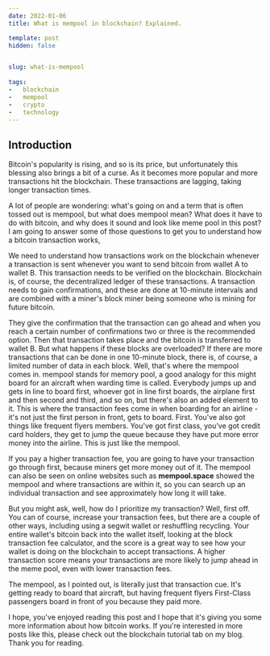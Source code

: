 ```yaml
---
date: 2022-01-06
title: What is mempool in blockchain? Explained.

template: post
hidden: false


slug: what-is-mempool
  
tags:
-   blockchain
-   mempool
-   crypto
-   technology
---
```

<!-- more -->


<!-- more -->



## Introduction

Bitcoin's popularity is rising, and so is its price, but unfortunately this blessing also brings a bit of a curse. As it becomes more popular and more transactions hit the blockchain. These transactions are lagging, taking longer transaction times. 

A lot of people are wondering: what's going on and a term that is often tossed out is mempool, but what does mempool mean? What does it have to do with bitcoin, and why does it sound and look like meme pool in this post? I am going to answer some of those questions to get you to understand how a bitcoin transaction works, 

We need to understand how transactions work on the blockchain whenever a transaction is sent whenever you want to send bitcoin from wallet A to wallet B. This transaction needs to be verified on the blockchain. Blockchain is, of course, the decentralized ledger of these transactions. A transaction needs to gain confirmations, and these are done at 10-minute intervals and are combined with a miner's block miner being someone who is mining for future bitcoin. 

They give the confirmation that the transaction can go ahead and when you reach a certain number of confirmations two or three is the recommended option. Then that transaction takes place and the bitcoin is transferred to wallet B. But what happens if these blocks are overloaded? If there are more transactions that can be done in one 10-minute block, there is, of course, a limited number of data in each block. Well, that's where the mempool comes in. mempool stands for memory pool, a good analogy for this might board for an aircraft when warding time is called. Everybody jumps up and gets in line to board first, whoever got in line first boards, the airplane first and then second and third, and so on, but there's also an added element to it. This is where the transaction fees come in when boarding for an airline - it's not just the first person in front, gets to board. First. You've also got things like frequent flyers members. You've got first class, you've got credit card holders, they get to jump the queue because they have put more error money into the airline. This is just like the mempool. 

If you pay a higher transaction fee, you are going to have your transaction go through first, because miners get more money out of it. The mempool can also be seen on online websites such as **mempool.space** showed the mempool and where transactions are within it, so you can search up an individual transaction and see approximately how long it will take. 

But you might ask, well, how do I prioritize my transaction? Well, first off. You can of course, increase your transaction fees, but there are a couple of other ways, including using a segwit wallet or reshuffling recycling. Your entire wallet's bitcoin back into the wallet itself, looking at the block transaction fee calculator, and the score is a great way to see how your wallet is doing on the blockchain to accept transactions. A higher transaction score means your transactions are more likely to jump ahead in the meme pool, even with lower transaction fees. 

The mempool, as I pointed out, is literally just that transaction cue. It's getting ready to board that aircraft, but having frequent flyers First-Class passengers board in front of you because they paid more. 

I hope, you've enjoyed reading this post and I hope that it's giving you some more information about how bitcoin works. If you're interested in more posts like this, please check out the blockchain tutorial tab on my blog. Thank you for reading.

